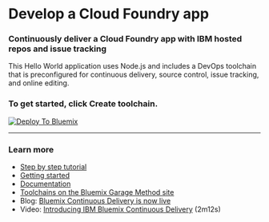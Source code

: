 # Develop a Cloud Foundry app

### Continuously deliver a Cloud Foundry app with IBM hosted repos and issue tracking

This Hello World application uses Node.js and includes a DevOps toolchain that is preconfigured for continuous delivery, source control, issue tracking, and online editing.

### To get started, click **Create toolchain**.

[![Deploy To Bluemix](https://console.bluemix.net/devops/graphics/create_toolchain_button.png)](https://console.bluemix.net/devops/setup/deploy/?repository=https://github.com/mahimagrover/simple-toolchain)

---
### Learn more

* [Step by step tutorial](https://www.ibm.com/devops/method/tutorials/tutorial_toolchain_cfv2)
* [Getting started](https://bluemix.net/devops)
* [Documentation](https://console.bluemix.net/docs/services/ContinuousDelivery/index.html?pos=2)
* [Toolchains on the Bluemix Garage Method site](https://www.ibm.com/devops/method/category/tools)
* Blog: [Bluemix Continuous Delivery is now live](https://www.ibm.com/blogs/bluemix/2016/11/bluemix-continuous-delivery-is-now-live/)
* Video: [Introducing IBM Bluemix Continuous Delivery](https://www.youtube.com/watch?v=QPSAZ64APpc&feature=youtu.be) (2m12s)
